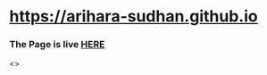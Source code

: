 # https://arihara-sudhan.github.io
<h3>The Page is live <a href="arihara-sudhan.github.io">HERE</a></h3>
<></>
